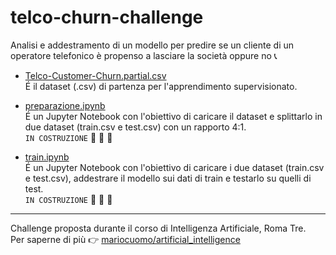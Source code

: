 # telco-churn-challenge
Analisi e addestramento di un modello per predire se un cliente di un operatore telefonico è propenso a lasciare la società oppure no :telephone_receiver:

* [Telco-Customer-Churn.partial.csv]()<br>
É il dataset (.csv) di partenza per l'apprendimento supervisionato.<br>

* [preparazione.ipynb]()<br>
É un Jupyter Notebook con l'obiettivo di caricare il dataset e splittarlo in due dataset (train.csv e test.csv) con un rapporto 4:1.<br>
`IN COSTRUZIONE` :thought_balloon: :brain: :thought_balloon:

* [train.ipynb]()<br>
É un Jupyter Notebook con l'obiettivo di caricare i due dataset (train.csv e test.csv), addestrare il modello sui dati di train e testarlo su quelli di test.<br>
`IN COSTRUZIONE` :thought_balloon: :brain: :thought_balloon:

---

Challenge proposta durante il corso di Intelligenza Artificiale, Roma Tre.<br>
Per saperne di più :point_right: [mariocuomo/artificial_intelligence](https://github.com/mariocuomo/artificial_intelligence)
